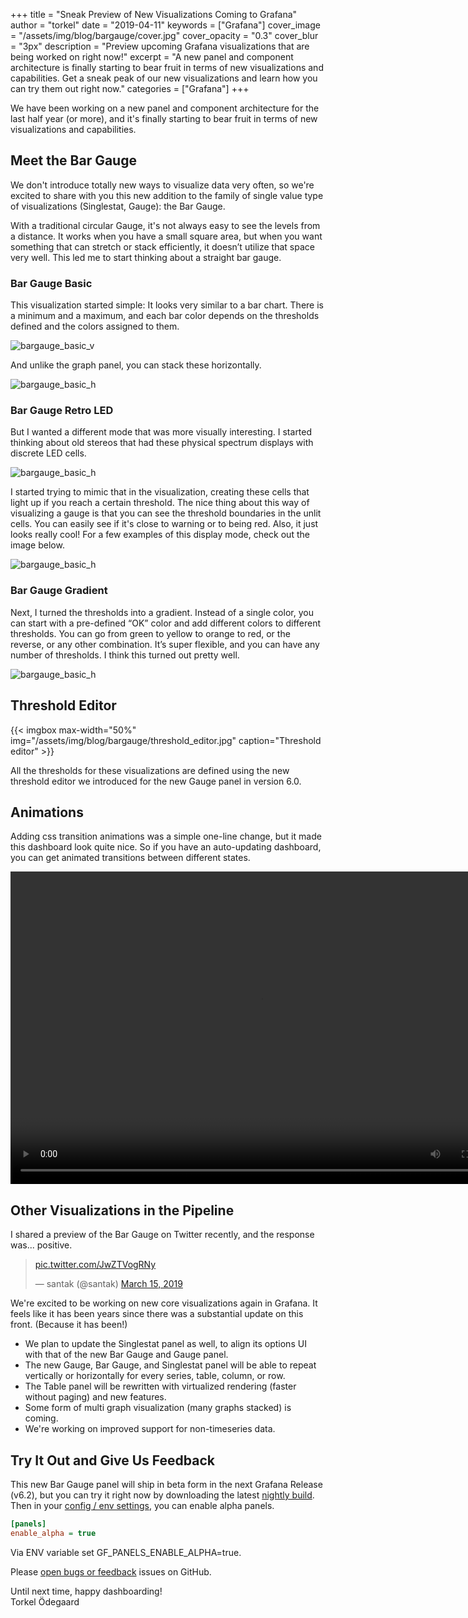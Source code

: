 +++
title = "Sneak Preview of New Visualizations Coming to Grafana"
author = "torkel"
date = "2019-04-11"
keywords = ["Grafana"]
cover_image = "/assets/img/blog/bargauge/cover.jpg"
cover_opacity = "0.3"
cover_blur = "3px"
description = "Preview upcoming Grafana visualizations that are being worked on right now!"
excerpt = "A new panel and component architecture is finally starting to bear fruit in terms of new visualizations and capabilities. Get a sneak peak of our new visualizations and learn how you can try them out right now."
categories = ["Grafana"]
+++

We have been working on a new panel and component architecture for the last half year (or more), and it's finally starting to bear fruit in terms of new visualizations and capabilities.

## Meet the Bar Gauge

We don't introduce totally new ways to visualize data very often, so we're excited to share with you this new addition to the family of single value type of visualizations (Singlestat, Gauge): the Bar Gauge.

With a traditional circular Gauge, it's not always easy to see the levels from a distance. It works when you have a small square area, but when you want something that can stretch or stack efficiently, it doesn’t utilize that space very well. This led me to start thinking about a straight bar gauge.

### Bar Gauge Basic

This visualization started simple: It looks very similar to a bar chart. There is a minimum and a maximum, and each bar color depends on the thresholds defined and the colors assigned to them.

![bargauge_basic_v](/assets/img/blog/bargauge/basic_v.png)

And unlike the graph panel, you can stack these horizontally.

![bargauge_basic_h](/assets/img/blog/bargauge/basic_h.png)

### Bar Gauge Retro LED

But I wanted a different mode that was more visually interesting. I started thinking about old stereos that had these physical spectrum displays with discrete LED cells.

![bargauge_basic_h](/assets/img/blog/bargauge/inspiration.jpg)

I started trying to mimic that in the visualization, creating these cells that light up if you reach a certain threshold. The nice thing about this way of visualizing a gauge is that you can see the threshold boundaries in the unlit cells. You can easily see if it's close to warning or to being red. Also, it just looks really cool! For a few examples of this display mode, check out the image below.

![bargauge_basic_h](/assets/img/blog/bargauge/bar_gauge_retro_led.jpg)

### Bar Gauge Gradient

Next, I turned the thresholds into a gradient. Instead of a single color, you can start with a pre-defined “OK” color and add different colors to different thresholds. You can go from green to yellow to orange to red, or the reverse, or any other combination. It’s super flexible, and you can have any number of thresholds. I think this turned out pretty well.

![bargauge_basic_h](/assets/img/blog/bargauge/gradient.jpg)

## Threshold Editor

{{< imgbox max-width="50%" img="/assets/img/blog/bargauge/threshold_editor.jpg" caption="Threshold editor" >}}

All the thresholds for these visualizations are defined using the new threshold editor we introduced
for the new Gauge panel in version 6.0.

<div class="clearfix"></div>

## Animations

Adding css transition animations was a simple one-line change, but it made this dashboard look quite nice. So if you have an auto-updating dashboard, you can get animated transitions between different states.

<video width="800" height="500" controls>
  <source src="/assets/img/blog/bargauge/bargauge_anim.mp4" type="video/mp4">
  Your browser does not support the video tag.
</video>

## Other Visualizations in the Pipeline

I shared a preview of the Bar Gauge on Twitter recently, and the response was... positive.

<blockquote class="twitter-tweet" data-lang="en"><p lang="und" dir="ltr"> <a href="https://t.co/JwZTVogRNy">pic.twitter.com/JwZTVogRNy</a></p>&mdash; santak (@santak) <a href="https://twitter.com/santak/status/1106695407277473792?ref_src=twsrc%5Etfw">March 15, 2019</a></blockquote>
<script async src="https://platform.twitter.com/widgets.js" charset="utf-8"></script>

We're excited to be working on new core visualizations again in Grafana. It feels like it has been years since there was a substantial update on this front. (Because it has been!)

- We plan to update the Singlestat panel as well, to align its options UI with that of the new Bar Gauge and Gauge panel.
- The new Gauge, Bar Gauge, and Singlestat panel will be able to repeat vertically or horizontally for every series, table, column, or row.
- The Table panel will be rewritten with virtualized rendering (faster without paging) and new features.
- Some form of multi graph visualization (many graphs stacked) is coming.
- We're working on improved support for non-timeseries data.

## Try It Out and Give Us Feedback

This new Bar Gauge panel will ship in beta form in the next Grafana Release (v6.2), but you can try it right now by downloading the latest [nightly build](https://grafana.com/grafana/download/nightly). Then in your [config / env settings](https://grafana.com/docs/installation/configuration/), you can enable alpha panels.

```ini
[panels]
enable_alpha = true
```

Via ENV variable set GF_PANELS_ENABLE_ALPHA=true.

Please [open bugs or feedback](https://github.com/grafana/grafana/issues/new/choose) issues on GitHub.

Until next time, happy dashboarding!<br>
Torkel Ödegaard<br>
